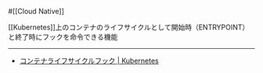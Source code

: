#[[Cloud Native]]

[[Kubernetes]]上のコンテナのライフサイクルとして開始時（ENTRYPOINT）と終了時にフックを命令できる機能

---

- [コンテナライフサイクルフック | Kubernetes](https://kubernetes.io/ja/docs/concepts/containers/container-lifecycle-hooks/#%E3%82%B3%E3%83%B3%E3%83%86%E3%83%8A%E3%83%95%E3%83%83%E3%82%AF)